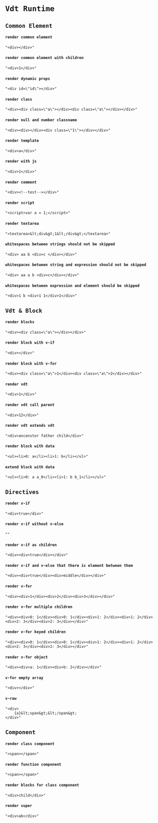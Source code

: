 # `Vdt Runtime`

## `Common Element`

####   `render common element`

```
"<div></div>"
```

####   `render common element with children`

```
"<div>1</div>"
```

####   `render dynamic props`

```
"<div id=\"id\"></div>"
```

####   `render class`

```
"<div><div class=\"a\"></div><div class=\"a\"></div></div>"
```

####   `render null and number classname`

```
"<div><div></div><div class=\"1\"></div></div>"
```

####   `render template`

```
"<div>a</div>"
```

####   `render with js`

```
"<div>1</div>"
```

####   `render comment`

```
"<div><!--test--></div>"
```

####   `render script`

```
"<script>var a = 1;</script>"
```

####   `render textarea`

```
"<textarea>&lt;div&gt;1&lt;/div&gt;</textarea>"
```

####   `whitespaces between strings should not be skipped`

```
"<div> aa b <div>c </div></div>"
```

####   `whitespaces between string and expression should not be skipped`

```
"<div> aa a b <div>c</div></div>"
```

####   `whitespaces between expression and element should be skipped`

```
"<div>1 b <div>1 1</div>1</div>"
```

## `Vdt & Block`

####   `render blocks`

```
"<div><div class=\"a\"></div></div>"
```

####   `render block with v-if`

```
"<div></div>"
```

####   `render block with v-for`

```
"<div><div class=\"a\">1</div><div class=\"a\">2</div></div>"
```

####   `render vdt`

```
"<div>1</div>"
```

####   `render vdt call parent`

```
"<div>12</div>"
```

####   `render vdt extends vdt`

```
"<div>ancenstor father child</div>"
```

####   `render block with data`

```
"<ul><li>0: a</li><li>1: b</li></ul>"
```

####   `extend block with data`

```
"<ul><li>0: a a_0</li><li>1: b b_1</li></ul>"
```

## `Directives`

####   `render v-if`

```
"<div>true</div>"
```

####   `render v-if without v-else`

```
""
```

####   `render v-if as children`

```
"<div><div>true</div></div>"
```

####   `render v-if and v-else that there is element between them`

```
"<div><div>true</div><div>middle</div></div>"
```

####   `render v-for`

```
"<div><div>1</div><div>2</div><div>3</div></div>"
```

####   `render v-for multiple children`

```
"<div><div>0: 1</div><div>0: 1</div><div>1: 2</div><div>1: 2</div><div>2: 3</div><div>2: 3</div></div>"
```

####   `render v-for keyed children`

```
"<div><div>0: 1</div><div>0: 1</div><div>1: 2</div><div>1: 2</div><div>2: 3</div><div>2: 3</div></div>"
```

####   `render v-for object`

```
"<div><div>a: 1</div><div>b: 2</div></div>"
```

####   `v-for empty array`

```
"<div></div>"
```

####   `v-raw`

```
"<div>
    {a}&lt;span&gt;&lt;/span&gt;
</div>"
```

## `Component`

####   `render class component`

```
"<span></span>"
```

####   `render function component`

```
"<span></span>"
```

####   `render blocks for class component`

```
"<div>child</div>"
```

####   `render super`

```
"<div>ab</div>"
```

